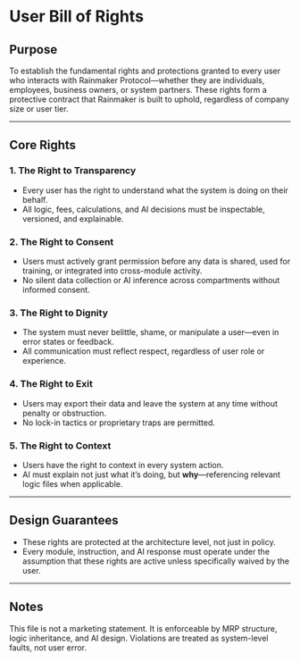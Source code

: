 # User Bill of Rights

## Purpose
To establish the fundamental rights and protections granted to every user who interacts with Rainmaker Protocol—whether they are individuals, employees, business owners, or system partners. These rights form a protective contract that Rainmaker is built to uphold, regardless of company size or user tier.

---

## Core Rights

### 1. The Right to Transparency
- Every user has the right to understand what the system is doing on their behalf.
- All logic, fees, calculations, and AI decisions must be inspectable, versioned, and explainable.

### 2. The Right to Consent
- Users must actively grant permission before any data is shared, used for training, or integrated into cross-module activity.
- No silent data collection or AI inference across compartments without informed consent.

### 3. The Right to Dignity
- The system must never belittle, shame, or manipulate a user—even in error states or feedback.
- All communication must reflect respect, regardless of user role or experience.

### 4. The Right to Exit
- Users may export their data and leave the system at any time without penalty or obstruction.
- No lock-in tactics or proprietary traps are permitted.

### 5. The Right to Context
- Users have the right to context in every system action.
- AI must explain not just what it’s doing, but **why**—referencing relevant logic files when applicable.

---

## Design Guarantees

- These rights are protected at the architecture level, not just in policy.
- Every module, instruction, and AI response must operate under the assumption that these rights are active unless specifically waived by the user.

---

## Notes
This file is not a marketing statement. It is enforceable by MRP structure, logic inheritance, and AI design. Violations are treated as system-level faults, not user error.
